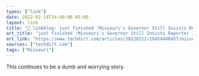 ```yaml
---
types: ["link"]
date: 2022-02-14T14:49:00-05:00
layout: link
title: "🔗 linkblog: just finished 'Missouri's Governor Still Insists Reporter Is A Hacker, Even As Prosecutors Decline To Press Charges | Techdirt'"
art_title: "just finished 'Missouri's Governor Still Insists Reporter Is A Hacker, Even As Prosecutors Decline To Press Charges | Techdirt"
art_link: "https://www.techdirt.com/articles/20220212/19454448457/missouris-governor-still-insists-reporter-is-hacker-even-as-prosecutors-decline-to-press-charges.shtml"
sources: ["techdirt.com"]
tags: ["Missouri"]
---
```

This continues to be a dumb and worrying story.
